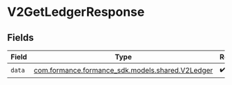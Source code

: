 # V2GetLedgerResponse


## Fields

| Field                                                                               | Type                                                                                | Required                                                                            | Description                                                                         |
| ----------------------------------------------------------------------------------- | ----------------------------------------------------------------------------------- | ----------------------------------------------------------------------------------- | ----------------------------------------------------------------------------------- |
| `data`                                                                              | [com.formance.formance_sdk.models.shared.V2Ledger](../../models/shared/V2Ledger.md) | :heavy_check_mark:                                                                  | N/A                                                                                 |